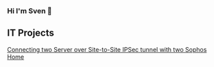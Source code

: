### Hi I'm Sven 👋

## IT Projects
[Connecting two Server over Site-to-Site IPSec tunnel with two Sophos Home](https://github.com/sven-siebe/connecting-with-sophos/blob/main/README.md)
